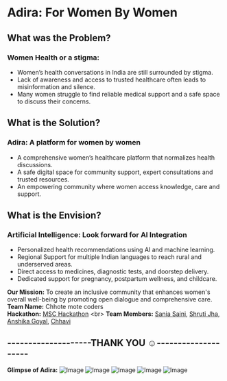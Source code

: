 # Adira: For Women By Women
## What was the Problem?
### Women Health or a stigma:
- Women’s health conversations in India are still surrounded by stigma.
- Lack of awareness and access to trusted healthcare often leads to misinformation and silence.
- Many women struggle to find reliable medical support and a safe space to discuss their concerns.

## What is the Solution?
### Adira: A platform for women by women
- A comprehensive women’s healthcare platform that normalizes health discussions.
- A safe digital space for community support, expert consultations and trusted resources.
- An empowering community where women access knowledge, care and support.

## What is the Envision?
### Artificial Intelligence: Look forward for AI Integration
- Personalized health recommendations using AI and machine learning.
- Regional Support for multiple Indian languages to reach rural and underserved areas.
- Direct access to medicines, diagnostic tests, and doorstep delivery.
- Dedicated support for pregnancy, postpartum wellness, and childcare.

**Our Mission:** To create an inclusive community that enhances women's overall well-being by promoting open dialogue and comprehensive care. <br>
**Team Name:** Chhote mote coders<br>
**Hackathon:** [MSC Hackathon]([https://leanin-hacks-5.devfolio.co/](https://hackitup-msc.devfolio.co/)) <br>
**Team Members:** [Sania Saini](https://github.com/sania111), [Shruti Jha](https://github.com/Shruti-jha6), [Anshika Goyal](https://github.com/Anshikaa10), [Chhavi](https://github.com/chhavi007)<br>
## **--------------------THANK YOU ☺️--------------------**<br>

**Glimpse of Adira:**
![Image](https://github.com/user-attachments/assets/d9ccf50a-14ab-4e68-90dc-d01875b22b4a)
![Image](https://github.com/user-attachments/assets/fd2e5fb0-1605-4e22-b316-993c758031d5)
![Image](https://github.com/user-attachments/assets/d137ed3e-01a8-4897-9f06-6cd26951aaec)
![Image](https://github.com/user-attachments/assets/5e8f4536-3cb2-4e7c-8e5e-e16588222a1f)
![Image](https://github.com/user-attachments/assets/c94070d4-7e38-4215-b139-6aadc784d884)


